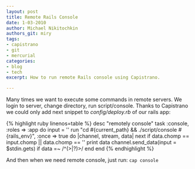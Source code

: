 ```yaml
---
layout: post
title: Remote Rails Console
date: 1-03-2010
author: Michael Nikitochkin
authors_git: miry
tags:
- capistrano
- git
- mercurial
categories:
- blog
- tech
excerpt: How to run remote Rails console using Capistrano.

---
```


Many times we want to execute some commands in remote servers. We login to server, change directory, run script/console. Thanks to Capistrano we could only add next snippet to *config/deploy.rb* of our rails app:

{% highlight ruby linenos=table %}
desc "remotely console"
task :console, :roles => :app do
  input = ''
  run "cd #{current_path} && ./script/console #{rails_env}", :once => true do |channel, stream, data|
    next if data.chomp == input.chomp || data.chomp == ''
    print data
    channel.send_data(input = $stdin.gets) if data =~ /^(>|\?)>/
  end
end
{% endhighlight %}

And then when we need remote console, just run: `cap console`
